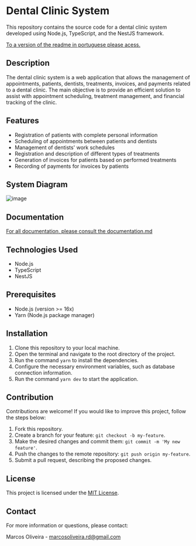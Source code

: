 # Dental Clinic System

This repository contains the source code for a dental clinic system developed using Node.js, TypeScript, and the NestJS framework.

[To a version of the readme in portuguese please acess.](Readme.md)

## Description

The dental clinic system is a web application that allows the management of appointments, patients, dentists, treatments, invoices, and payments related to a dental clinic. The main objective is to provide an efficient solution to assist with appointment scheduling, treatment management, and financial tracking of the clinic.

## Features

- Registration of patients with complete personal information
- Scheduling of appointments between patients and dentists
- Management of dentists' work schedules
- Registration and description of different types of treatments
- Generation of invoices for patients based on performed treatments
- Recording of payments for invoices by patients

## System Diagram
![image](https://github.com/Marcos-OLiveiraVO/Clinic-Odontologic/assets/88260644/7a9fddb0-88c8-4a28-b74c-f8f07dfa392f)




## Documentation
[For all documentation, please consult the documentation.md](documentation.md)

## Technologies Used

- Node.js
- TypeScript
- NestJS

## Prerequisites

- Node.js (version >= 16x)
- Yarn (Node.js package manager)

## Installation

1. Clone this repository to your local machine.
2. Open the terminal and navigate to the root directory of the project.
3. Run the command `yarn` to install the dependencies.
4. Configure the necessary environment variables, such as database connection information.
5. Run the command `yarn dev` to start the application.

## Contribution

Contributions are welcome! If you would like to improve this project, follow the steps below:

1. Fork this repository.
2. Create a branch for your feature: `git checkout -b my-feature`.
3. Make the desired changes and commit them: `git commit -m 'My new feature'`.
4. Push the changes to the remote repository: `git push origin my-feature`.
5. Submit a pull request, describing the proposed changes.

## License

This project is licensed under the [MIT License](https://opensource.org/licenses/MIT).

## Contact

For more information or questions, please contact:

Marcos Oliveira - [marcosoliveira.rd@gmail.com](mailto:marcosoliveira.rd@gmail.com)
